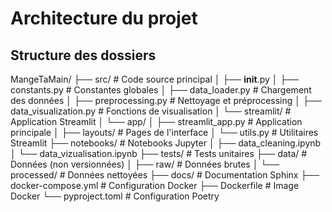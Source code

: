 # Architecture du projet

## Structure des dossiers

MangeTaMain/
├── src/ # Code source principal
│ ├── __init__.py
│ ├── constants.py # Constantes globales
│ ├── data_loader.py # Chargement des données
│ ├── preprocessing.py # Nettoyage et préprocessing
│ ├── data_visualization.py # Fonctions de visualisation
│ └── streamlit/ # Application Streamlit
│ └── app/
│ ├── streamlit_app.py # Application principale
│ ├── layouts/ # Pages de l'interface
│ └── utils.py # Utilitaires Streamlit
├── notebooks/ # Notebooks Jupyter
│ ├── data_cleaning.ipynb
│ └── data_vizualisation.ipynb
├── tests/ # Tests unitaires
├── data/ # Données (non versionnées)
│ ├── raw/ # Données brutes
│ └── processed/ # Données nettoyées
├── docs/ # Documentation Sphinx
├── docker-compose.yml # Configuration Docker
├── Dockerfile # Image Docker
└── pyproject.toml # Configuration Poetry
